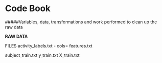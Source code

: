 Code Book
============

#####Variables, data, transformations and work performed to clean up the raw data





**RAW DATA**

FILES
activity_labels.txt - cols=
features.txt

subject_train.txt
y_train.txt
X_train.txt





